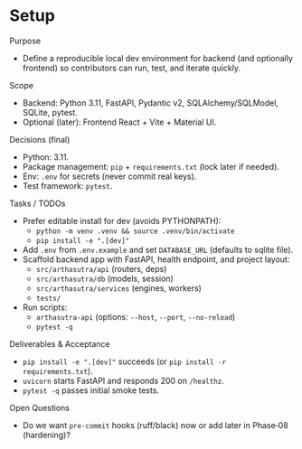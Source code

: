 # Setup

Purpose

- Define a reproducible local dev environment for backend (and optionally frontend) so contributors can run, test, and iterate quickly.

Scope

- Backend: Python 3.11, FastAPI, Pydantic v2, SQLAlchemy/SQLModel, SQLite, pytest.
- Optional (later): Frontend React + Vite + Material UI.

Decisions (final)

- Python: 3.11.
- Package management: `pip` + `requirements.txt` (lock later if needed).
- Env: `.env` for secrets (never commit real keys).
- Test framework: `pytest`.

Tasks / TODOs

- Prefer editable install for dev (avoids PYTHONPATH):
  - `python -m venv .venv && source .venv/bin/activate`
  - `pip install -e ".[dev]"`
- Add `.env` from `.env.example` and set `DATABASE_URL` (defaults to sqlite file).
- Scaffold backend app with FastAPI, health endpoint, and project layout:
  - `src/arthasutra/api` (routers, deps)
  - `src/arthasutra/db` (models, session)
  - `src/arthasutra/services` (engines, workers)
  - `tests/`
- Run scripts:
  - `arthasutra-api` (options: `--host`, `--port`, `--no-reload`)
  - `pytest -q`

Deliverables & Acceptance

- `pip install -e ".[dev]"` succeeds (or `pip install -r requirements.txt`).
- `uvicorn` starts FastAPI and responds 200 on `/healthz`.
- `pytest -q` passes initial smoke tests.

Open Questions

- Do we want `pre-commit` hooks (ruff/black) now or add later in Phase‑08 (hardening)?
